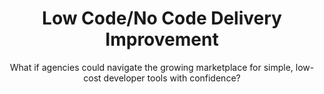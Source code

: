 ---
title: Low Code/No Code Delivery Improvement
subtitle: What if agencies could navigate the growing marketplace for simple, low-cost developer tools with confidence?
description: The 10x Low Code/No Code Service Delivery project is investigating the adoption of low-code and no-code products in government and the impact we could have through helping agencies navigate this growing market.
excerpt: "The exciting marketplace for quick-to-deploy, low cost, low maintenance website development products is gaining traction in government. But there may be pitfalls of adopting these tools that government agencies should know about. 10x is investigating the marketplace for low code/no code products in government, and asking the question of whether or not guidance specifically tailored to agencies dabbling in this market could be extremely beneficial across government."
template: "6"
footer: 10x-in-the-wild
intro: |-
  One of the trends in the web development marketplace that has emerged in recent years is for services called low-code/no-code (LC/NC) tools. Generally inexpensive and marketed as easy to use, LC/NC solutions are useful for spinning up lightweight websites quickly for individuals, businesses, and, increasingly, government agencies that may face budgetary constraints and lack the ability to quickly deploy complex, server-side websites. But these promising applications have drawbacks and potential pitfalls that agencies should take into consideration when deciding whether to go the LC/NC route. 10x investigated the LC/NC marketplace to help agencies decide for themselves whether these lightweight solutions are right for the needs of the public they serve, and whether or not there’s an appetite for further guidance from 10x on adopting LC/NC solutions.
impact: |-
  ## Why this matters
  LC/NC solutions provide opportunities for civil servants to build tools and applications that speed up service delivery, improve efficiency between departments, and innovate in a variety of environments across the federal government. In 2021 especially, the need for rapid deployment of technology to the government’s continued response to the COVID-19 pandemic boosted low-code adoption.

  However, there are substantial risks to ignoring the expanding number and complexity of LC/NC solutions establishing themselves across federal agencies. As agencies come to rely on these workflows and processes to deliver mission-critical services, risks increase around usability, maintenance, security, obsolescence, governance, and efficiency.

  There is a need to raise awareness of the advantages and risks of using LC/NC tools and for guidance around these tools to minimize problems with usability, maintenance, security, obsolescence, governance, and efficiency. Agencies are sold LC/NC tools based on the promise of the significant time and budget savings they can provide and on the ability to empower civil servants to solve their own business needs. Without LC/NC guidance and training, agencies may face compromised information security and struggle with application maintainability due to the endless use of customizations and configurations.
approach: |-
  ## What we did
   Over the course of Phase Two, our project team conducted desk research and interviews to better understand the LC/NC marketplace to see if offering guidance to agencies would be helpful. At the end of Phase Two, our team made the decision to recommend not moving this project for additional funding at this time.

  ### How we did it
  Our team interviewed more than 20 individuals during their Phase Two research, including civil servants at the federal and city levels, as well as employees from LC/NC platform vendors. In addition to interviews, our team explored the phenomenon of ‘citizen developers’ in the federal workforce who are individuals who take digital development for public service into their own hands.

  ### Where we are today

  This project has completed Phase Two with a “No” recommendation for further funding and the 10x leadership team agreed. For this project, timing is everything, and the project team recommended that 10x revisit this space in a few years when there may be more of an appetite for this type of guidance. For now, focusing on the cadre of “citizen developers” within the federal government–regardless of whether or not they use LC/NC software–is more likely to gain community-building and support than a designated LC/NC community of practice. We believe that the potentially limited value of creating LC/NC guidance does not justify further 10x investment at this time. Instead, 10x will wait until there is more awareness of and appetite for LC/NC software before revisiting this project.
future: |-
  ## Next steps

  No further phases planned at this time.
links:
  - link: https://digital.gov/2021/08/16/5-tips-for-implementing-citizen-development-in-your-rpa-program/
    text: Read more about a use case of citizen development in emerging tech, with resources for self-starters in government digital innovation
phaseData:
  phase: "2"
  status: "2"
summary:
  - text: Low code/no code web development tools can be useful for spinning up websites quickly and purport to help users avoid a dependency on developer teams, while reducing security risks
  - text: In some cases, these can be an excellent solution that can allow agencies to react quickly, but simplifying design code hides unavoidable back-end complexity, which could also lead to vendor lock-in and high costs over the long run
  - text: There isn’t actually an agreed-upon definition of what solutions count as low code/no code, and that makes offering broad guidance difficult for 10x
team:
  members: Robin Kane and Andy Goldstein
  submitter: Mike Gintz, Alex Soble, and Amy Ashida, GSA 
---